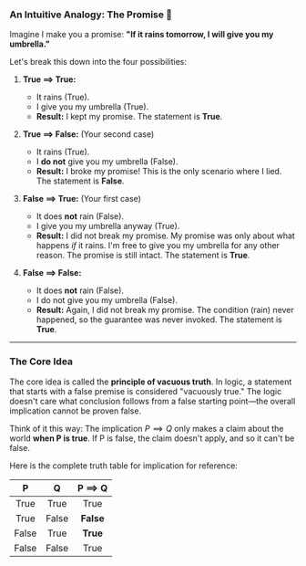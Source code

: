 ### An Intuitive Analogy: The Promise 🤝

Imagine I make you a promise: **"If it rains tomorrow, I will give you my umbrella."**

Let's break this down into the four possibilities:

1.  **True $\implies$ True:**
    * It rains (True).
    * I give you my umbrella (True).
    * **Result:** I kept my promise. The statement is **True**.

2.  **True $\implies$ False:** (Your second case)
    * It rains (True).
    * I **do not** give you my umbrella (False).
    * **Result:** I broke my promise! This is the only scenario where I lied. The statement is **False**.

3.  **False $\implies$ True:** (Your first case)
    * It does **not** rain (False).
    * I give you my umbrella anyway (True).
    * **Result:** I did not break my promise. My promise was only about what happens *if* it rains. I'm free to give you my umbrella for any other reason. The promise is still intact. The statement is **True**.

4.  **False $\implies$ False:**
    * It does **not** rain (False).
    * I do not give you my umbrella (False).
    * **Result:** Again, I did not break my promise. The condition (rain) never happened, so the guarantee was never invoked. The statement is **True**.

---

### The Core Idea

The core idea is called the **principle of vacuous truth**. In logic, a statement that starts with a false premise is considered "vacuously true." The logic doesn't care what conclusion follows from a false starting point—the overall implication cannot be proven false.

Think of it this way: The implication $P \implies Q$ only makes a claim about the world **when P is true**. If P is false, the claim doesn't apply, and so it can't be false.

Here is the complete truth table for implication for reference:

| P | Q | P $\implies$ Q |
| :---: | :---: | :---: |
| True | True | True |
| True | False | **False** |
| False| True | **True** |
| False| False | True |

